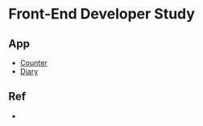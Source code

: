 # Front-End Developer Study


## App

* [Counter](https://github.com/jojehoon/FE-Dev-Study/tree/App/counter)
* [Diary](https://github.com/jojehoon/FE-Dev-Study/tree/App/diary)


## Ref
* 


